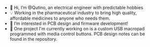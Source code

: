 - 👋 Hi, I’m @Qutino, an electrical engineer with predictable hobbies
- 💡 Working in the pharmaceutical industry to bring high quality, affordable medicines to anyone who needs them.
- 👀 I’m interested in PCB design and firmware development!
- 🌱 One project I'm currently working on is a custom USB macropad programmed with media control buttons. PCB design notes can be found in the repository.


<!---
Qutino/Qutino is a ✨ special ✨ repository because its `README.md` (this file) appears on your GitHub profile.
You can click the Preview link to take a look at your changes.
--->

